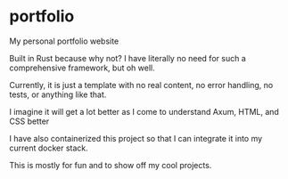 # portfolio
My personal portfolio website

Built in Rust because why not? I have literally no need for such a comprehensive framework, but oh well.

Currently, it is just a template with no real content, no error handling, no tests, or anything like that.

I imagine it will get a lot better as I come to understand Axum, HTML, and CSS better

I have also containerized this project so that I can integrate it into my current docker stack.

This is mostly for fun and to show off my cool projects.
